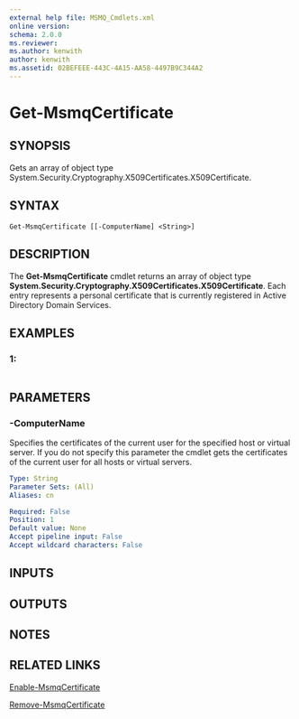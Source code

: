 ```yaml
---
external help file: MSMQ_Cmdlets.xml
online version: 
schema: 2.0.0
ms.reviewer:
ms.author: kenwith
author: kenwith
ms.assetid: 02BEFEEE-443C-4A15-AA58-4497B9C344A2
---
```


# Get-MsmqCertificate

## SYNOPSIS
Gets an array of object type System.Security.Cryptography.X509Certificates.X509Certificate.

## SYNTAX

```
Get-MsmqCertificate [[-ComputerName] <String>]
```

## DESCRIPTION
The **Get-MsmqCertificate** cmdlet returns an array of object type **System.Security.Cryptography.X509Certificates.X509Certificate**.
Each entry represents a personal certificate that is currently registered in Active Directory Domain Services.

## EXAMPLES

### 1:
```

```

## PARAMETERS

### -ComputerName
Specifies the certificates of the current user for the specified host or virtual server.
If you do not specify this parameter the cmdlet gets the certificates of the current user for all hosts or virtual servers.

```yaml
Type: String
Parameter Sets: (All)
Aliases: cn

Required: False
Position: 1
Default value: None
Accept pipeline input: False
Accept wildcard characters: False
```

## INPUTS

## OUTPUTS

## NOTES

## RELATED LINKS

[Enable-MsmqCertificate](./Enable-MsmqCertificate.md)

[Remove-MsmqCertificate](./Remove-MsmqCertificate.md)

